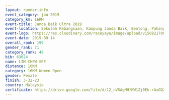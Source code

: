 ```yaml
---
layout: runner-info 
event_category: jbu-2019 
category_km: 16KM 
event-title: Janda Baik Ultra 2019
event-location: Sekolah Kebangsaan, Kampung Janda Baik, Bentong, Pahang, Malaysia 
event-logo: https://res.cloudinary.com/raceyaya/image/upload/v1569217009/logo/janda-baik_vch1pc.jpg 
event-date: 2019-09-14 
overall_rank: 199
gender_rank: 71
category_rank: 48
bib: 63024
name: LIM CHEW SEE
distance: 16KM
category: 16KM Women Open
gender: Female
finish: 3-32-23
country: Malaysia
certificate: https://drive.google.com/file/d/12_nVSAgMHfKW1Zj0Ek-rAxGQZho5zWPy/view?usp=sharing
---
```

